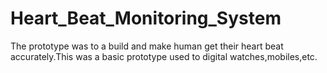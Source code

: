 # Heart_Beat_Monitoring_System
The prototype was to a build and make human get their heart beat accurately.This was a basic prototype used to digital watches,mobiles,etc.
